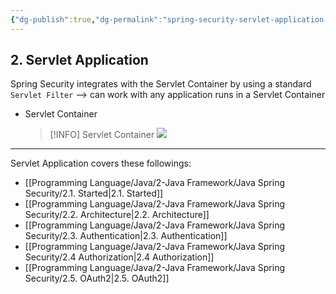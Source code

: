 ```yaml
---
{"dg-publish":true,"dg-permalink":"spring-security-servlet-application-oview","permalink":"/spring-security-servlet-application-oview/"}
---
```



## 2. Servlet Application
Spring Security integrates with the Servlet Container by using a standard `Servlet Filter` --> can work with any application runs in a Servlet Container
- Servlet Container
  > [!INFO] Servlet Container
   > [![](https://i.imgur.com/RBkQLnG.png)](https://www.baeldung.com/java-servlets-containers-intro)
---
Servlet Application covers these followings: 
- [[Programming Language/Java/2-Java Framework/Java Spring Security/2.1. Started\|2.1. Started]]
- [[Programming Language/Java/2-Java Framework/Java Spring Security/2.2. Architecture\|2.2. Architecture]]
- [[Programming Language/Java/2-Java Framework/Java Spring Security/2.3. Authentication\|2.3. Authentication]]
- [[Programming Language/Java/2-Java Framework/Java Spring Security/2.4 Authorization\|2.4 Authorization]]
- [[Programming Language/Java/2-Java Framework/Java Spring Security/2.5. OAuth2\|2.5. OAuth2]]


